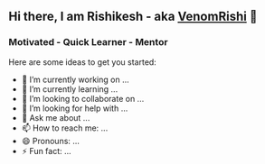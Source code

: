 ## Hi there, I am Rishikesh - aka [VenomRishi](https://github.com/VenomRishi) 👋

### Motivated - Quick Learner - Mentor

Here are some ideas to get you started:

- 🔭 I’m currently working on ...
- 🌱 I’m currently learning ...
- 👯 I’m looking to collaborate on ...
- 🤔 I’m looking for help with ...
- 💬 Ask me about ...
- 📫 How to reach me: ...
- 😄 Pronouns: ...
- ⚡ Fun fact: ...

